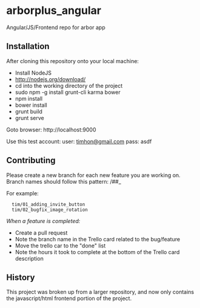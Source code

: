 arborplus_angular
=================
Angular/JS/Frontend repo for arbor app


Installation
-------------

After cloning this repository onto your local machine:

 - Install NodeJS
 - http://nodejs.org/download/
 - cd into the working directory of the project
 - sudo npm -g install grunt-cli karma bower
 - npm install
 - bower install
 - grunt build
 - grunt serve

Goto browser: http://localhost:9000

Use this test account: 
   user: timhon@gmail.com
   pass: asdf



Contributing
-------------
Please create a new branch for each new feature you are working on.
Branch names should follow this pattern:
      <yourName>/##_<featureName>

For example:

      tim/01_adding_invite_button
	  tim/02_bugfix_image_rotation

*When a feature is completed:*
  - Create a pull request
  - Note the branch name in the Trello card related to the bug/feature
  - Move the trello car to the "done" list
  - Note the hours it took to complete at the bottom of the Trello card description
 


History
-------
This project was broken up from a larger repository, and now only contains the javascript/html frontend portion of the project.

